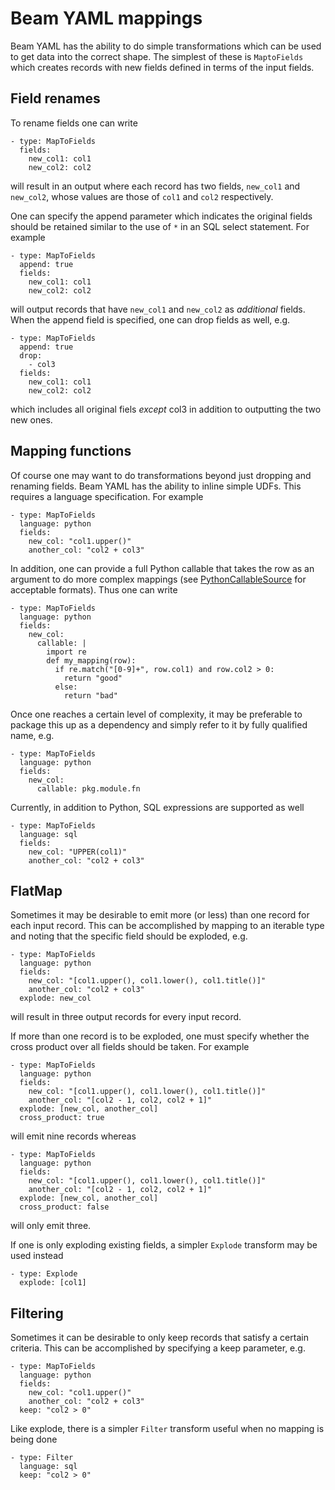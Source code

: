 <!--
    Licensed to the Apache Software Foundation (ASF) under one
    or more contributor license agreements.  See the NOTICE file
    distributed with this work for additional information
    regarding copyright ownership.  The ASF licenses this file
    to you under the Apache License, Version 2.0 (the
    "License"); you may not use this file except in compliance
    with the License.  You may obtain a copy of the License at

      http://www.apache.org/licenses/LICENSE-2.0

    Unless required by applicable law or agreed to in writing,
    software distributed under the License is distributed on an
    "AS IS" BASIS, WITHOUT WARRANTIES OR CONDITIONS OF ANY
    KIND, either express or implied.  See the License for the
    specific language governing permissions and limitations
    under the License.
-->

# Beam YAML mappings

Beam YAML has the ability to do simple transformations which can be used to
get data into the correct shape. The simplest of these is `MaptoFields`
which creates records with new fields defined in terms of the input fields.

## Field renames

To rename fields one can write

```
- type: MapToFields
  fields:
    new_col1: col1
    new_col2: col2
```

will result in an output where each record has two fields,
`new_col1` and `new_col2`, whose values are those of `col1` and `col2`
respectively.

One can specify the append parameter which indicates the original fields should
be retained similar to the use of `*` in an SQL select statement. For example

```
- type: MapToFields
  append: true
  fields:
    new_col1: col1
    new_col2: col2
```

will output records that have `new_col1` and `new_col2` as *additional*
fields.  When the append field is specified, one can drop fields as well, e.g.

```
- type: MapToFields
  append: true
  drop:
    - col3
  fields:
    new_col1: col1
    new_col2: col2
```

which includes all original fiels *except* col3 in addition to outputting the
two new ones.


## Mapping functions

Of course one may want to do transformations beyond just dropping and renaming
fields.  Beam YAML has the ability to inline simple UDFs.
This requires a language specification. For example

```
- type: MapToFields
  language: python
  fields:
    new_col: "col1.upper()"
    another_col: "col2 + col3"
```

In addition, one can provide a full Python callable that takes the row as an
argument to do more complex mappings
(see [PythonCallableSource](https://beam.apache.org/releases/pydoc/current/apache_beam.utils.python_callable.html#apache_beam.utils.python_callable.PythonCallableWithSource)
for acceptable formats). Thus one can write

```
- type: MapToFields
  language: python
  fields:
    new_col:
      callable: |
        import re
        def my_mapping(row):
          if re.match("[0-9]+", row.col1) and row.col2 > 0:
            return "good"
          else:
            return "bad"
```

Once one reaches a certain level of complexity, it may be preferable to package
this up as a dependency and simply refer to it by fully qualified name, e.g.

```
- type: MapToFields
  language: python
  fields:
    new_col:
      callable: pkg.module.fn
```

Currently, in addition to Python, SQL expressions are supported as well

```
- type: MapToFields
  language: sql
  fields:
    new_col: "UPPER(col1)"
    another_col: "col2 + col3"
```

## FlatMap

Sometimes it may be desirable to emit more (or less) than one record for each
input record.  This can be accomplished by mapping to an iterable type and
noting that the specific field should be exploded, e.g.

```
- type: MapToFields
  language: python
  fields:
    new_col: "[col1.upper(), col1.lower(), col1.title()]"
    another_col: "col2 + col3"
  explode: new_col
```

will result in three output records for every input record.

If more than one record is to be exploded, one must specify whether the cross
product over all fields should be taken. For example

```
- type: MapToFields
  language: python
  fields:
    new_col: "[col1.upper(), col1.lower(), col1.title()]"
    another_col: "[col2 - 1, col2, col2 + 1]"
  explode: [new_col, another_col]
  cross_product: true
```

will emit nine records whereas

```
- type: MapToFields
  language: python
  fields:
    new_col: "[col1.upper(), col1.lower(), col1.title()]"
    another_col: "[col2 - 1, col2, col2 + 1]"
  explode: [new_col, another_col]
  cross_product: false
```

will only emit three.

If one is only exploding existing fields, a simpler `Explode` transform may be
used instead

```
- type: Explode
  explode: [col1]
```

## Filtering

Sometimes it can be desirable to only keep records that satisfy a certain
criteria. This can be accomplished by specifying a keep parameter, e.g.

```
- type: MapToFields
  language: python
  fields:
    new_col: "col1.upper()"
    another_col: "col2 + col3"
  keep: "col2 > 0"
```

Like explode, there is a simpler `Filter` transform useful when no mapping is
being done

```
- type: Filter
  language: sql
  keep: "col2 > 0"
```
